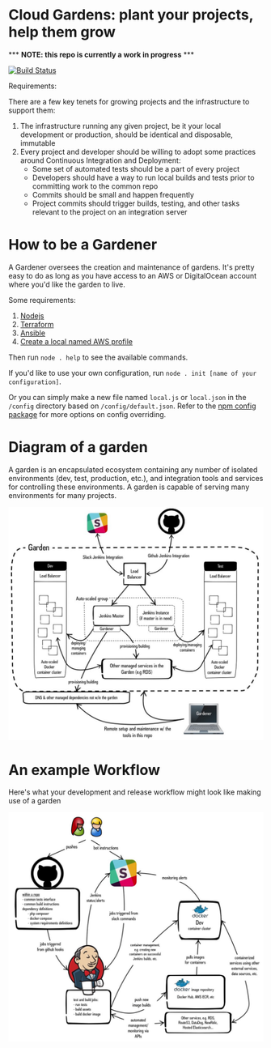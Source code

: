 # Cloud Gardens: plant your projects, help them grow

*** **NOTE: this repo is currently a work in progress** ***

[![Build Status](https://travis-ci.org/rockholla/cloud-gardens.svg?branch=develop)](https://travis-ci.org/rockholla/cloud-gardens)

Requirements:

There are a few key tenets for growing projects and the infrastructure to support them:

1. The infrastructure running any given project, be it your local development or production, should be identical and disposable, immutable
2. Every project and developer should be willing to adopt some practices around Continuous Integration and Deployment:
    * Some set of automated tests should be a part of every project
    * Developers should have a way to run local builds and tests prior to committing work to the common repo
    * Commits should be small and happen frequently
    * Project commits should trigger builds, testing, and other tasks relevant to the project on an integration server

# How to be a Gardener

A Gardener oversees the creation and maintenance of gardens.  It's pretty easy to do as long as you have access to an AWS or DigitalOcean account where you'd like the garden to live.

Some requirements:

1. [Nodejs](https://nodejs.org)
2. [Terraform](https://www.terraform.io/intro/getting-started/install.html)
3. [Ansible](http://docs.ansible.com/ansible/intro_installation.html)
4. [Create a local named AWS profile](http://docs.aws.amazon.com/cli/latest/userguide/cli-chap-getting-started.html#cli-multiple-profiles)

Then run `node . help` to see the available commands.

If you'd like to use your own configuration, run `node . init [name of your configuration]`.

Or you can simply make a new file named `local.js` or `local.json` in the `/config` directory based on `/config/default.json`.  Refer to the [npm config package](https://www.npmjs.com/package/config) for more options on config overriding.

# Diagram of a garden

A garden is an encapsulated ecosystem containing any number of isolated environments (dev, test, production, etc.), and integration tools and services for controlling these environments.  A garden is capable of serving many environments for many projects.

![Garden Diagram](docs/diagram.jpg)

# An example Workflow

Here's what your development and release workflow might look like making use of a garden

![An exaple workflow](docs/example-workflow.jpg)